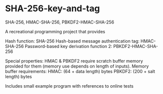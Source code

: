 # SHA-256-key-and-tag
SHA-256, HMAC-SHA-256, PBKDF2-HMAC-SHA-256

A recreational programming project that provides

Hash function:                             SHA-256
Hash-based message authentication tag:     HMAC-SHA-256 
Password-based key derivation function 2:  PBKDF2-HMAC-SHA-256

Special properties:
HMAC & PBKDF2 require scratch buffer memory provided for them (memory use depends on length of inputs).
Memory buffer requirements:
HMAC: (64 + data length) bytes
PBKDF2: (200 + salt length) bytes

Includes small example program with references to online tests
